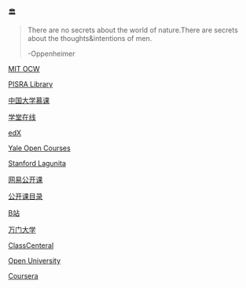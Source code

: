 :classical_building: 

>There are no secrets about the world of nature.There are secrets about the thoughts&intentions of men.
>
>-Oppenheimer

[MIT OCW](https://ocw.mit.edu/index.htm)

[PISRA Library](http://pirsa.org/search)

[中国大学慕课](https://www.icourse163.org)

[学堂在线](https://next.xuetangx.com/)

[edX](https://www.edx.org/)

[Yale Open Courses](https://oyc.yale.edu/courses)

[Stanford Lagunita](https://lagunita.stanford.edu/)

[网易公开课](https://open.163.com/)

[公开课目录](http://v.qq.com/zt2011/open/index.htm)

[B站](https://www.bilibili.com/)

[万门大学](https://www.wanmen.org/)

[ClassCenteral](https://www.classcentral.com/)

[Open University](https://www.open.edu/openlearn/)

[Coursera](https://www.coursera.org/courses)
